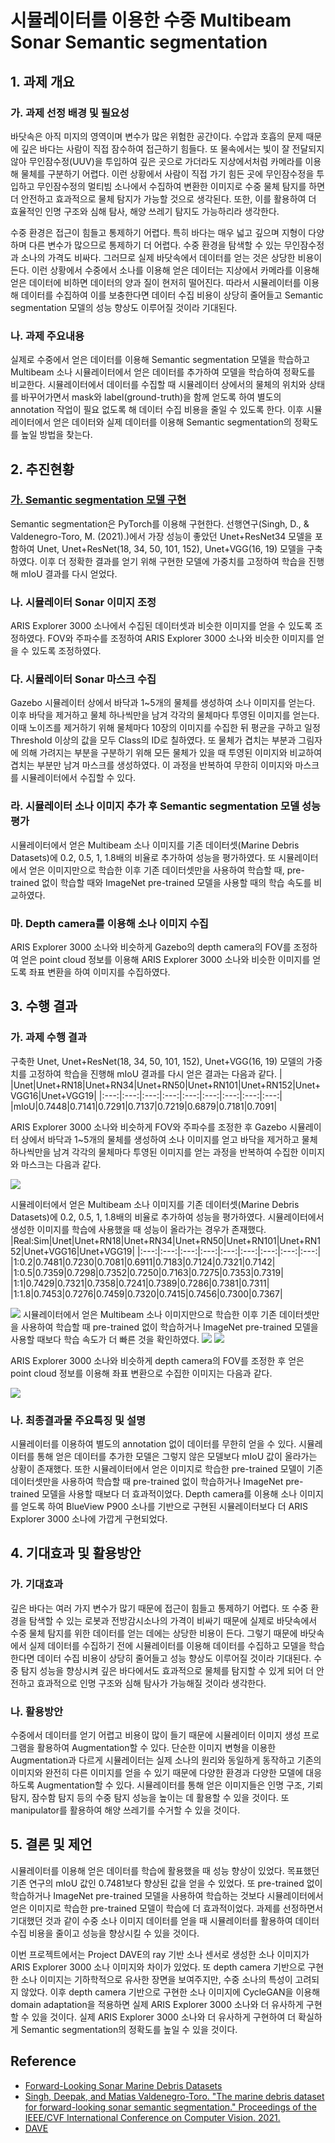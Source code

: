 # 시뮬레이터를 이용한 수중 Multibeam Sonar Semantic segmentation
## 1. 과제 개요
### 가. 과제 선정 배경 및 필요성
바닷속은 아직 미지의 영역이며 변수가 많은 위험한 공간이다. 수압과 호흡의 문제 때문에 깊은 바다는 사람이 직접 잠수하여 접근하기 힘들다. 또 물속에서는 빛이 잘 전달되지 않아 무인잠수정(UUV)을 투입하여 깊은 곳으로 가더라도 지상에서처럼 카메라를 이용해 물체를 구분하기 어렵다. 이런 상황에서 사람이 직접 가기 힘든 곳에 무인잠수정을 투입하고 무인잠수정의 멀티빔 소나에서 수집하여 변환한 이미지로 수중 물체 탐지를 하면 더 안전하고 효과적으로 물체 탐지가 가능할 것으로 생각된다. 또한, 이를 활용하여 더 효율적인 인명 구조와 심해 탐사, 해양 쓰레기 탐지도 가능하리라 생각한다.

수중 환경은 접근이 힘들고 통제하기 어렵다. 특히 바다는 매우 넓고 깊으며 지형이 다양하며 다른 변수가 많으므로 통제하기 더 어렵다. 수중 환경을 탐색할 수 있는 무인잠수정과 소나의 가격도 비싸다. 그러므로 실제 바닷속에서 데이터를 얻는 것은 상당한 비용이 든다. 이런 상황에서 수중에서 소나를 이용해 얻은 데이터는 지상에서 카메라를 이용해 얻은 데이터에 비하면 데이터의 양과 질이 현저히 떨어진다. 따라서 시뮬레이터를 이용해 데이터를 수집하여 이를 보충한다면 데이터 수집 비용이 상당히 줄어들고 Semantic segmentation 모델의 성능 향상도 이루어질 것이라 기대된다.
### 나. 과제 주요내용
실제로 수중에서 얻은 데이터를 이용해 Semantic segmentation 모델을 학습하고 Multibeam 소나 시뮬레이터에서 얻은 데이터를 추가하여 모델을 학습하여 정확도를 비교한다. 시뮬레이터에서 데이터를 수집할 때 시뮬레이터 상에서의 물체의 위치와 상태를 바꾸어가면서 mask와 label(ground-truth)을 함께 얻도록 하여 별도의 annotation 작업이 필요 없도록 해 데이터 수집 비용을 줄일 수 있도록 한다. 이후 시뮬레이터에서 얻은 데이터와 실제 데이터를 이용해 Semantic segmentation의 정확도를 높일 방법을 찾는다.

## 2. 추진현황
### [가. Semantic segmentation 모델 구현](https://github.com/sundongpark/sonar_segmentation)
Semantic segmentation은 PyTorch를 이용해 구현한다. 선행연구(Singh, D., & Valdenegro-Toro, M. (2021).)에서 가장 성능이 좋았던 Unet+ResNet34 모델을 포함하여 Unet, Unet+ResNet(18, 34, 50, 101, 152), Unet+VGG(16, 19) 모델을 구축하였다. 이후 더 정확한 결과를 얻기 위해 구현한 모델에 가중치를 고정하여 학습을 진행해 mIoU 결과를 다시 얻었다.
### 나. 시뮬레이터 Sonar 이미지 조정
ARIS Explorer 3000 소나에서 수집된 데이터셋과 비슷한 이미지를 얻을 수 있도록 조정하였다. FOV와 주파수를 조정하여 ARIS Explorer 3000 소나와 비슷한 이미지를 얻을 수 있도록 조정하였다.
### 다. 시뮬레이터 Sonar 마스크 수집
Gazebo 시뮬레이터 상에서 바닥과 1~5개의 물체를 생성하여 소나 이미지를 얻는다. 이후 바닥을 제거하고 물체 하나씩만을 남겨 각각의 물체마다 투영된 이미지를 얻는다. 이때 노이즈를 제거하기 위해 물체마다 10장의 이미지를 수집한 뒤 평균을 구하고 일정 Threshold 이상의 값을 모두 Class의 ID로 칠하였다. 또 물체가 겹치는 부분과 그림자에 의해 가려지는 부분을 구분하기 위해 모든 물체가 있을 때 투영된 이미지와 비교하여 겹치는 부분만 남겨 마스크를 생성하였다. 이 과정을 반복하여 무한히 이미지와 마스크를 시뮬레이터에서 수집할 수 있다.

### 라. 시뮬레이터 소나 이미지 추가 후 Semantic segmentation 모델 성능 평가
시뮬레이터에서 얻은 Multibeam 소나 이미지를 기존 데이터셋(Marine Debris Datasets)에 0.2, 0.5, 1, 1.8배의 비율로 추가하여 성능을 평가하였다. 또 시뮬레이터에서 얻은 이미지만으로 학습한 이후 기존 데이터셋만을 사용하여 학습할 때, pre-trained 없이 학습할 때와 ImageNet pre-trained 모델을 사용할 때의 학습 속도를 비교하였다.

### 마. Depth camera를 이용해 소나 이미지 수집
ARIS Explorer 3000 소나와 비슷하게 Gazebo의 depth camera의 FOV를 조정하여 얻은 point cloud 정보를 이용해 ARIS Explorer 3000 소나와 비슷한 이미지를 얻도록 좌표 변환을 하여 이미지를 수집하였다.

## 3. 수행 결과
### 가. 과제 수행 결과
구축한 Unet, Unet+ResNet(18, 34, 50, 101, 152), Unet+VGG(16, 19) 모델의 가중치를 고정하여 학습을 진행해 mIoU 결과를 다시 얻은 결과는 다음과 같다.
| |Unet|Unet+RN18|Unet+RN34|Unet+RN50|Unet+RN101|Unet+RN152|Unet+VGG16|Unet+VGG19|
|:---:|:---:|:---:|:---:|:---:|:---:|:---:|:---:|:---:|
|mIoU|0.7448|0.7141|0.7291|0.7137|0.7219|0.6879|0.7181|0.7091| 

ARIS Explorer 3000 소나와 비슷하게 FOV와 주파수를 조정한 후 Gazebo 시뮬레이터 상에서 바닥과 1~5개의 물체를 생성하여 소나 이미지를 얻고 바닥을 제거하고 물체 하나씩만을 남겨 각각의 물체마다 투영된 이미지를 얻는 과정을 반복하여 수집한 이미지와 마스크는 다음과 같다.

<img src="results/img+gt.png">

시뮬레이터에서 얻은 Multibeam 소나 이미지를 기존 데이터셋(Marine Debris Datasets)에 0.2, 0.5, 1, 1.8배의 비율로 추가하여 성능을 평가하였다. 시뮬레이터에서 생성한 이미지를 학습에 사용했을 때 성능이 올라가는 경우가 존재했다.
|Real:Sim|Unet|Unet+RN18|Unet+RN34|Unet+RN50|Unet+RN101|Unet+RN152|Unet+VGG16|Unet+VGG19|
|:---:|:---:|:---:|:---:|:---:|:---:|:---:|:---:|:---:|
|1:0.2|0.7481|0.7230|0.7081|0.6911|0.7183|0.7124|0.7321|0.7142| 
|1:0.5|0.7359|0.7298|0.7352|0.7250|0.7163|0.7275|0.7353|0.7319| 
|1:1|0.7429|0.7321|0.7358|0.7241|0.7389|0.7286|0.7381|0.7311| 
|1:1.8|0.7453|0.7276|0.7459|0.7320|0.7415|0.7456|0.7300|0.7367|

<img src="results/unet+RN18.png">
시뮬레이터에서 얻은 Multibeam 소나 이미지만으로 학습한 이후 기존 데이터셋만을 사용하여 학습할 때 pre-trained 없이 학습하거나 ImageNet pre-trained 모델을 사용할 때보다 학습 속도가 더 빠른 것을 확인하였다.

<img src="results/unet+RN18_history.png">
<img src="results/unet+RN34_history.png">

ARIS Explorer 3000 소나와 비슷하게 depth camera의 FOV를 조정한 후 얻은 point cloud 정보를 이용해 좌표 변환으로 수집한 이미지는 다음과 같다.

<img src="results/depth2sonar.png">

### 나. 최종결과물 주요특징 및 설명
시뮬레이터를 이용하여 별도의 annotation 없이 데이터를 무한히 얻을 수 있다. 시뮬레이터를 통해 얻은 데이터를 추가한 모델은 그렇지 않은 모델보다 mIoU 값이 올라가는 상황이 존재했다. 또한 시뮬레이터에서 얻은 이미지로 학습한 pre-trained 모델이 기존 데이터셋만을 사용하여 학습할 때 pre-trained 없이 학습하거나 ImageNet pre-trained 모델을 사용할 때보다 더 효과적이었다. Depth camera를 이용해 소나 이미지를 얻도록 하여 BlueView P900 소나를 기반으로 구현된 시뮬레이터보다 더 ARIS Explorer 3000 소나에 가깝게 구현되었다.

## 4. 기대효과 및 활용방안
### 가. 기대효과
깊은 바다는 여러 가지 변수가 많기 때문에 접근이 힘들고 통제하기 어렵다. 또 수중 환경을 탐색할 수 있는 로봇과 전방감시소나의 가격이 비싸기 때문에 실제로 바닷속에서 수중 물체 탐지를 위한 데이터를 얻는 데에는 상당한 비용이 든다. 그렇기 때문에 바닷속에서 실제 데이터를 수집하기 전에 시뮬레이터를 이용해 데이터를 수집하고 모델을 학습한다면 데이터 수집 비용이 상당히 줄어들고 성능 향상도 이루어질 것이라 기대된다. 수중 탐지 성능을 향상시켜 깊은 바다에서도 효과적으로 물체를 탐지할 수 있게 되어 더 안전하고 효과적으로 인명 구조와 심해 탐사가 가능해질 것이라 생각한다.
### 나. 활용방안
수중에서 데이터를 얻기 어렵고 비용이 많이 들기 때문에 시뮬레이터 이미지 생성 프로그램을 활용하여 Augmentation할 수 있다. 단순한 이미지 변형을 이용한 Augmentation과 다르게 시뮬레이터는 실제 소나의 원리와 동일하게 동작하고 기존의 이미지와 완전히 다른 이미지를 얻을 수 있기 때문에 다양한 환경과 다양한 모델에 대응하도록 Augmentation할 수 있다.
시뮬레이터를 통해 얻은 이미지들은 인명 구조, 기뢰 탐지, 잠수함 탐지 등의 수중 탐지 성능을 높이는 데 활용할 수 있을 것이다. 또 manipulator를 활용하여 해양 쓰레기를 수거할 수 있을 것이다.

## 5. 결론 및 제언
시뮬레이터를 이용해 얻은 데이터를 학습에 활용했을 때 성능 향상이 있었다. 목표했던 기존 연구의 mIoU 값인 0.7481보다 향상된 값을 얻을 수 있었다. 또 pre-trained 없이 학습하거나 ImageNet pre-trained 모델을 사용하여 학습하는 것보다 시뮬레이터에서 얻은 이미지로 학습한 pre-trained 모델이 학습에 더 효과적이었다. 과제를 선정하면서 기대했던 것과 같이 수중 소나 이미지 데이터를 얻을 때 시뮬레이터를 활용하여 데이터 수집 비용을 줄이고 성능을 향상시킬 수 있을 것이다.

이번 프로젝트에서는 Project DAVE의 ray 기반 소나 센서로 생성한 소나 이미지가 ARIS Explorer 3000 소나 이미지와 차이가 있었다. 또 depth camera 기반으로 구현한 소나 이미지는 기하학적으로 유사한 장면을 보여주지만, 수중 소나의 특성이 고려되지 않았다. 이후 depth camera 기반으로 구현한 소나 이미지에 CycleGAN을 이용해 domain adaptation을 적용하면 실제 ARIS Explorer 3000 소나와 더 유사하게 구현할 수 있을 것이다. 실제 ARIS Explorer 3000 소나와 더 유사하게 구현하여 더 확실하게 Semantic segmentation의 정확도를 높일 수 있을 것이다.

## Reference
* [Forward-Looking Sonar Marine Debris Datasets](https://github.com/mvaldenegro/marine-debris-fls-datasets)
* [Singh, Deepak, and Matias Valdenegro-Toro. "The marine debris dataset for forward-looking sonar semantic segmentation." Proceedings of the IEEE/CVF International Conference on Computer Vision. 2021.](https://openaccess.thecvf.com/content/ICCV2021W/OceanVision/html/Singh_The_Marine_Debris_Dataset_for_Forward-Looking_Sonar_Semantic_Segmentation_ICCVW_2021_paper.html)
* [DAVE](https://github.com/Field-Robotics-Lab/dave)
